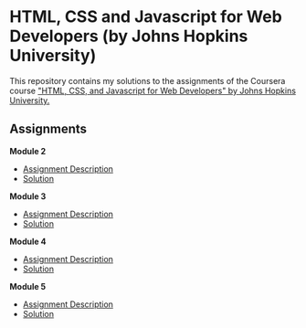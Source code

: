 # HTML, CSS and Javascript for Web Developers (by Johns Hopkins University)
This repository contains my solutions to the assignments of the Coursera course ["HTML, CSS, and Javascript for Web Developers" by Johns Hopkins University.](https://www.coursera.org/learn/html-css-javascript-for-web-developers)

## Assignments  ##
**Module 2**
* [Assignment Description](https://github.com/jhu-ep-coursera/fullstack-course4/blob/master/assignments/assignment2/Assignment-2.md)
* [Solution](https://c1phani1simha.github.io/Web-Dev-Coursera/Module-2/)


**Module 3**
* [Assignment Description](https://github.com/jhu-ep-coursera/fullstack-course4/blob/master/assignments/assignment3/Assignment-3.md)
* [Solution](https://c1phani1simha.github.io/Web-Dev-Coursera/Module-3/)

**Module 4**
* [Assignment Description](https://github.com/jhu-ep-coursera/fullstack-course4/blob/master/assignments/assignment4/Assignment-4.md)
* [Solution](https://c1phani1simha.github.io/Web-Dev-Coursera/Module-4/)

**Module 5**
* [Assignment Description](https://github.com/jhu-ep-coursera/fullstack-course4/blob/master/assignments/assignment5/Assignment-5.md)
* [Solution](https://c1phani1simha.github.io/Web-Dev-Coursera/module5/)



